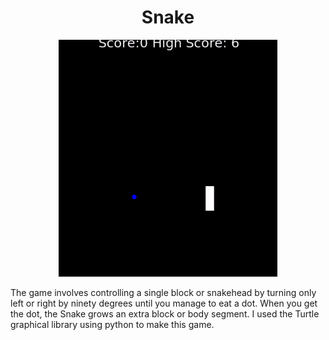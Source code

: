 <h1 align="center"> 
Snake </h1>
<p align="center">
 
  <img src="snake.gif" width="350" alt="accessibility text">
</p>
<p>
The game involves controlling a single block or snakehead by turning only left or right by ninety degrees until you manage to eat a dot. When you get the dot, the Snake grows an extra block or body segment.
I used the Turtle graphical library using python to make this game.
</p>
